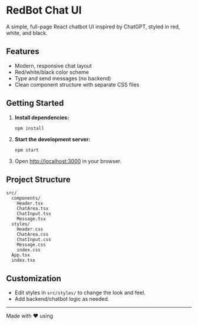 # RedBot Chat UI

A simple, full-page React chatbot UI inspired by ChatGPT, styled in red, white, and black.

## Features

- Modern, responsive chat layout
- Red/white/black color scheme
- Type and send messages (no backend)
- Clean component structure with separate CSS files

## Getting Started

1. **Install dependencies:**
   ```
   npm install
   ```

2. **Start the development server:**
   ```
   npm start
   ```

3. Open [http://localhost:3000](http://localhost:3000) in your browser.

## Project Structure

```
src/
  components/
    Header.tsx
    ChatArea.tsx
    ChatInput.tsx
    Message.tsx
  styles/
    Header.css
    ChatArea.css
    ChatInput.css
    Message.css
    index.css
  App.tsx
  index.tsx
```

## Customization

- Edit styles in `src/styles/` to change the look and feel.
- Add backend/chatbot logic as needed.

---

Made with ❤️ using